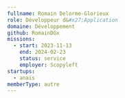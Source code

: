 ```yaml
---
fullname: Romain Delorme-Glorieux
role: Développeur d&#x27;Application
domaine: Développement
github: RomainDGx
missions:
  - start: 2023-11-13
    end: 2024-02-23
    status: service
    employer: Scopyleft
startups:
  - anais
memberType: autre
---
```


